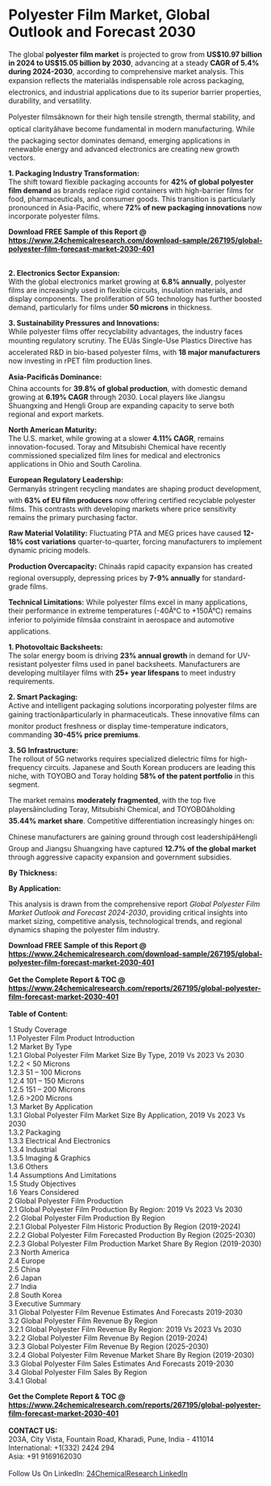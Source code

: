 <h1>Polyester Film Market, Global Outlook and Forecast 2030</h1><p>The global <strong>polyester film market</strong> is projected to grow from <strong>US$10.97 billion in 2024 to US$15.05 billion by 2030</strong>, advancing at a steady <strong>CAGR of 5.4% during 2024-2030</strong>, according to comprehensive market analysis. This expansion reflects the materialâs indispensable role across packaging, electronics, and industrial applications due to its superior barrier properties, durability, and versatility.</p><p>Polyester filmsâknown for their high tensile strength, thermal stability, and optical clarityâhave become fundamental in modern manufacturing. While the packaging sector dominates demand, emerging applications in renewable energy and advanced electronics are creating new growth vectors.</p><p><strong>1. Packaging Industry Transformation:</strong><br>
The shift toward flexible packaging accounts for <strong>42% of global polyester film demand</strong> as brands replace rigid containers with high-barrier films for food, pharmaceuticals, and consumer goods. This transition is particularly pronounced in Asia-Pacific, where <strong>72% of new packaging innovations</strong> now incorporate polyester films.</p><div><b>Download FREE Sample of this Report @ 
            <a href="https://www.24chemicalresearch.com/download-sample/267195/global-polyester-film-forecast-market-2030-401">
            https://www.24chemicalresearch.com/download-sample/267195/global-polyester-film-forecast-market-2030-401</a></b></div><br><p><strong>2. Electronics Sector Expansion:</strong><br>
With the global electronics market growing at <strong>6.8% annually</strong>, polyester films are increasingly used in flexible circuits, insulation materials, and display components. The proliferation of 5G technology has further boosted demand, particularly for films under <strong>50 microns</strong> in thickness.</p><p><strong>3. Sustainability Pressures and Innovations:</strong><br>
While polyester films offer recyclability advantages, the industry faces mounting regulatory scrutiny. The EUâs Single-Use Plastics Directive has accelerated R&amp;D in bio-based polyester films, with <strong>18 major manufacturers</strong> now investing in rPET film production lines.</p><p><strong>Asia-Pacificâs Dominance:</strong><br>
China accounts for <strong>39.8% of global production</strong>, with domestic demand growing at <strong>6.19% CAGR</strong> through 2030. Local players like Jiangsu Shuangxing and Hengli Group are expanding capacity to serve both regional and export markets.</p><p><strong>North American Maturity:</strong><br>
The U.S. market, while growing at a slower <strong>4.11% CAGR</strong>, remains innovation-focused. Toray and Mitsubishi Chemical have recently commissioned specialized film lines for medical and electronics applications in Ohio and South Carolina.</p><p><strong>European Regulatory Leadership:</strong><br>
Germanyâs stringent recycling mandates are shaping product development, with <strong>63% of EU film producers</strong> now offering certified recyclable polyester films. This contrasts with developing markets where price sensitivity remains the primary purchasing factor.</p><p><strong>Raw Material Volatility:</strong> Fluctuating PTA and MEG prices have caused <strong>12-18% cost variations</strong> quarter-to-quarter, forcing manufacturers to implement dynamic pricing models. </p><p><strong>Production Overcapacity:</strong> Chinaâs rapid capacity expansion has created regional oversupply, depressing prices by <strong>7-9% annually</strong> for standard-grade films.</p><p><strong>Technical Limitations:</strong> While polyester films excel in many applications, their performance in extreme temperatures (-40Â°C to +150Â°C) remains inferior to polyimide filmsâa constraint in aerospace and automotive applications.</p><p><strong>1. Photovoltaic Backsheets:</strong><br> 
The solar energy boom is driving <strong>23% annual growth</strong> in demand for UV-resistant polyester films used in panel backsheets. Manufacturers are developing multilayer films with <strong>25+ year lifespans</strong> to meet industry requirements.</p><p><strong>2. Smart Packaging:</strong><br>
Active and intelligent packaging solutions incorporating polyester films are gaining tractionâparticularly in pharmaceuticals. These innovative films can monitor product freshness or display time-temperature indicators, commanding <strong>30-45% price premiums</strong>.</p><p><strong>3. 5G Infrastructure:</strong><br>
The rollout of 5G networks requires specialized dielectric films for high-frequency circuits. Japanese and South Korean producers are leading this niche, with TOYOBO and Toray holding <strong>58% of the patent portfolio</strong> in this segment.</p><p>The market remains <strong>moderately fragmented</strong>, with the top five playersâincluding Toray, Mitsubishi Chemical, and TOYOBOâholding <strong>35.44% market share</strong>. Competitive differentiation increasingly hinges on:</p><p>Chinese manufacturers are gaining ground through cost leadershipâHengli Group and Jiangsu Shuangxing have captured <strong>12.7% of the global market</strong> through aggressive capacity expansion and government subsidies.</p><p><strong>By Thickness:</strong></p><p><strong>By Application:</strong></p><p>This analysis is drawn from the comprehensive report <em>Global Polyester Film Market Outlook and Forecast 2024-2030</em>, providing critical insights into market sizing, competitive analysis, technological trends, and regional dynamics shaping the polyester film industry.</p><div><b>Download FREE Sample of this Report @ 
            <a href="https://www.24chemicalresearch.com/download-sample/267195/global-polyester-film-forecast-market-2030-401">
            https://www.24chemicalresearch.com/download-sample/267195/global-polyester-film-forecast-market-2030-401</a></b></div><br><div><b>Get the Complete Report & TOC @ 
            <a href="https://www.24chemicalresearch.com/reports/267195/global-polyester-film-forecast-market-2030-401">
            https://www.24chemicalresearch.com/reports/267195/global-polyester-film-forecast-market-2030-401</a></b></div><br>
            <b>Table of Content:</b><p>1 Study Coverage<br />
1.1 Polyester Film Product Introduction<br />
1.2 Market By Type<br />
1.2.1 Global Polyester Film Market Size By Type, 2019 Vs 2023 Vs 2030<br />
1.2.2 < 50 Microns<br />
1.2.3 51 &#150; 100 Microns<br />
1.2.4 101 &#150; 150 Microns<br />
1.2.5 151 &#150; 200 Microns<br />
1.2.6 >200 Microns<br />
1.3 Market By Application<br />
1.3.1 Global Polyester Film Market Size By Application, 2019 Vs 2023 Vs 2030<br />
1.3.2 Packaging<br />
1.3.3 Electrical And Electronics<br />
1.3.4 Industrial<br />
1.3.5 Imaging & Graphics<br />
1.3.6 Others<br />
1.4 Assumptions And Limitations<br />
1.5 Study Objectives<br />
1.6 Years Considered<br />
2 Global Polyester Film Production<br />
2.1 Global Polyester Film Production By Region: 2019 Vs 2023 Vs 2030<br />
2.2 Global Polyester Film Production By Region<br />
2.2.1 Global Polyester Film Historic Production By Region (2019-2024)<br />
2.2.2 Global Polyester Film Forecasted Production By Region (2025-2030)<br />
2.2.3 Global Polyester Film Production Market Share By Region (2019-2030)<br />
2.3 North America<br />
2.4 Europe<br />
2.5 China<br />
2.6 Japan<br />
2.7 India<br />
2.8 South Korea<br />
3 Executive Summary<br />
3.1 Global Polyester Film Revenue Estimates And Forecasts 2019-2030<br />
3.2 Global Polyester Film Revenue By Region<br />
3.2.1 Global Polyester Film Revenue By Region: 2019 Vs 2023 Vs 2030<br />
3.2.2 Global Polyester Film Revenue By Region (2019-2024)<br />
3.2.3 Global Polyester Film Revenue By Region (2025-2030)<br />
3.2.4 Global Polyester Film Revenue Market Share By Region (2019-2030)<br />
3.3 Global Polyester Film Sales Estimates And Forecasts 2019-2030<br />
3.4 Global Polyester Film Sales By Region<br />
3.4.1 Global</p><div><b>Get the Complete Report & TOC @ 
            <a href="https://www.24chemicalresearch.com/reports/267195/global-polyester-film-forecast-market-2030-401">
            https://www.24chemicalresearch.com/reports/267195/global-polyester-film-forecast-market-2030-401</a></b></div><br><b>CONTACT US:</b><br>
            203A, City Vista, Fountain Road, Kharadi, Pune, India - 411014<br>
            International: +1(332) 2424 294<br>
            Asia: +91 9169162030 <br><br>
            Follow Us On LinkedIn: <a href="https://www.linkedin.com/company/24chemicalresearch/">24ChemicalResearch LinkedIn</a>